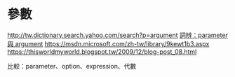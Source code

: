 # 參數
http://tw.dictionary.search.yahoo.com/search?p=argument
[詞辨：parameter 與 argument](http://meebox.blogspot.tw/2012/07/parameter-argument.html)
https://msdn.microsoft.com/zh-tw/library/9kewt1b3.aspx
https://thisworldmyworld.blogspot.tw/2009/12/blog-post_08.html

比較：parameter、option、expression、代數
